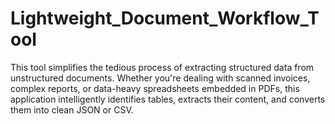 # Lightweight_Document_Workflow_Tool
This tool simplifies the tedious process of extracting structured data from unstructured documents. Whether you're dealing with scanned invoices, complex reports, or data-heavy spreadsheets embedded in PDFs, this application intelligently identifies tables, extracts their content, and converts them into clean JSON or CSV.
